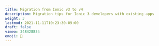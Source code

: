 ```yaml
---
title: Migration from Ionic v3 to v4
description: Migration tips for Ionic 3 developers with existing apps
weight: 3
lastmod: 2021-11-11T10:23:30-09:00
draft: false
vimeo: 348428834
emoji: 📜
---
```


